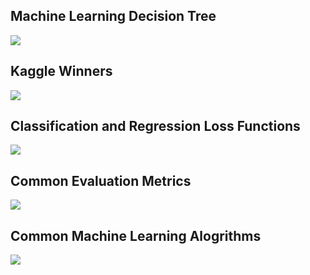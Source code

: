 ## Machine Learning Decision Tree
![](https://github.com/geoffreylink/Projects/blob/master/06%20Machine%20Learning/Classification-Machine-Learning-Algorithm.png)

## Kaggle Winners
![](https://github.com/geoffreylink/Projects/blob/master/06%20Machine%20Learning/KaggleWinners.png)

## Classification and Regression Loss Functions
![](https://github.com/geoffreylink/Projects/blob/master/06%20Machine%20Learning/ClassificationAndRegressionLossFunctions.png)

## Common Evaluation Metrics
![](https://github.com/geoffreylink/Projects/blob/master/06%20Machine%20Learning/CommonEvaluationMetrics.png)

## Common Machine Learning Alogrithms
![](https://github.com/geoffreylink/Projects/blob/master/06%20Machine%20Learning/CommonMachineLearningAlgorithms.jpg)
